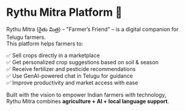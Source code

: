 # Rythu Mitra Platform 🌱

Rythu Mitra (రైతు మిత్ర) – "Farmer’s Friend" – is a digital companion for Telugu farmers.  
This platform helps farmers to:

✅ Sell crops directly in a marketplace  
✅ Get personalized crop suggestions based on soil & season  
✅ Receive fertilizer and pesticide recommendations  
✅ Use GenAI-powered chat in Telugu for guidance  
✅ Improve productivity and market access with ease  

Built with the vision to empower Indian farmers with technology,  
Rythu Mitra combines **agriculture + AI + local language support**.
